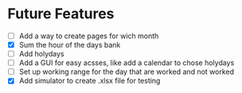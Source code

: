 # Future Features

- [ ] Add a way to create pages for wich month
- [x] Sum the hour of the days bank
- [ ] Add holydays 
- [ ] Add a GUI for easy acsses, like add a calendar to chose holydays
- [ ] Set up working range for the day that are worked and not worked
- [x] Add simulator to create .xlsx file for testing

